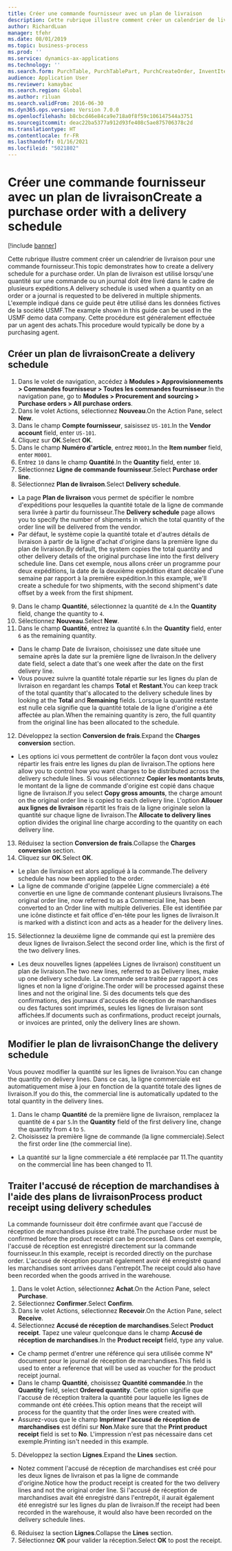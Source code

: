 ```yaml
---
title: Créer une commande fournisseur avec un plan de livraison
description: Cette rubrique illustre comment créer un calendrier de livraison pour une commande fournisseur.
author: RichardLuan
manager: tfehr
ms.date: 08/01/2019
ms.topic: business-process
ms.prod: ''
ms.service: dynamics-ax-applications
ms.technology: ''
ms.search.form: PurchTable, PurchTablePart, PurchCreateOrder, InventItemIdLookupPurchase, PurchDeliverySchedule, PurchEditLines
audience: Application User
ms.reviewer: kamaybac
ms.search.region: Global
ms.author: riluan
ms.search.validFrom: 2016-06-30
ms.dyn365.ops.version: Version 7.0.0
ms.openlocfilehash: b8cbcd46e84ca9e718a0f8f59c106147544a3751
ms.sourcegitcommit: deac22ba5377a912d93fe408c5ae875706378c2d
ms.translationtype: HT
ms.contentlocale: fr-FR
ms.lasthandoff: 01/16/2021
ms.locfileid: "5021802"
---
```

# <a name="create-a-purchase-order-with-a-delivery-schedule"></a><span data-ttu-id="12ada-103">Créer une commande fournisseur avec un plan de livraison</span><span class="sxs-lookup"><span data-stu-id="12ada-103">Create a purchase order with a delivery schedule</span></span>

[!include [banner](../../includes/banner.md)]

<span data-ttu-id="12ada-104">Cette rubrique illustre comment créer un calendrier de livraison pour une commande fournisseur.</span><span class="sxs-lookup"><span data-stu-id="12ada-104">This topic demonstrates how to create a delivery schedule for a purchase order.</span></span> <span data-ttu-id="12ada-105">Un plan de livraison est utilisé lorsqu'une quantité sur une commande ou un journal doit être livré dans le cadre de plusieurs expéditions.</span><span class="sxs-lookup"><span data-stu-id="12ada-105">A delivery schedule is used when a quantity on an order or a journal is requested to be delivered in multiple shipments.</span></span> <span data-ttu-id="12ada-106">L'exemple indiqué dans ce guide peut être utilisé dans les données fictives de la société USMF.</span><span class="sxs-lookup"><span data-stu-id="12ada-106">The example shown in this guide can be used in the USMF demo data company.</span></span> <span data-ttu-id="12ada-107">Cette procédure est généralement effectuée par un agent des achats.</span><span class="sxs-lookup"><span data-stu-id="12ada-107">This procedure would typically be done by a purchasing agent.</span></span>

## <a name="create-a-delivery-schedule"></a><span data-ttu-id="12ada-108">Créer un plan de livraison</span><span class="sxs-lookup"><span data-stu-id="12ada-108">Create a delivery schedule</span></span>
1. <span data-ttu-id="12ada-109">Dans le volet de navigation, accédez à **Modules > Approvisionnements > Commandes fournisseur > Toutes les commandes fournisseur**.</span><span class="sxs-lookup"><span data-stu-id="12ada-109">In the navigation pane, go to **Modules > Procurement and sourcing > Purchase orders > All purchase orders**.</span></span>
2. <span data-ttu-id="12ada-110">Dans le volet Actions, sélectionnez **Nouveau**.</span><span class="sxs-lookup"><span data-stu-id="12ada-110">On the Action Pane, select **New**.</span></span>
3. <span data-ttu-id="12ada-111">Dans le champ **Compte fournisseur**, saisissez `US-101`.</span><span class="sxs-lookup"><span data-stu-id="12ada-111">In the **Vendor account** field, enter `US-101`.</span></span>
4. <span data-ttu-id="12ada-112">Cliquez sur **OK**.</span><span class="sxs-lookup"><span data-stu-id="12ada-112">Select **OK**.</span></span>
5. <span data-ttu-id="12ada-113">Dans le champ **Numéro d'article**, entrez `M0001`.</span><span class="sxs-lookup"><span data-stu-id="12ada-113">In the **Item number** field, enter `M0001`.</span></span>
6. <span data-ttu-id="12ada-114">Entrez `10` dans le champ **Quantité**.</span><span class="sxs-lookup"><span data-stu-id="12ada-114">In the **Quantity** field, enter `10`.</span></span>
7. <span data-ttu-id="12ada-115">Sélectionnez **Ligne de commande fournisseur**.</span><span class="sxs-lookup"><span data-stu-id="12ada-115">Select **Purchase order line**.</span></span>
8. <span data-ttu-id="12ada-116">Sélectionnez **Plan de livraison**.</span><span class="sxs-lookup"><span data-stu-id="12ada-116">Select **Delivery schedule**.</span></span>
- <span data-ttu-id="12ada-117">La page **Plan de livraison** vous permet de spécifier le nombre d'expéditions pour lesquelles la quantité totale de la ligne de commande sera livrée à partir du fournisseur.</span><span class="sxs-lookup"><span data-stu-id="12ada-117">The **Delivery schedule** page allows you to specify the number of shipments in which the total quantity of the order line will be delivered from the vendor.</span></span>  
- <span data-ttu-id="12ada-118">Par défaut, le système copie la quantité totale et d'autres détails de livraison à partir de la ligne d'achat d'origine dans la première ligne du plan de livraison.</span><span class="sxs-lookup"><span data-stu-id="12ada-118">By default, the system copies the total quantity and other delivery details of the original purchase line into the first delivery schedule line.</span></span> <span data-ttu-id="12ada-119">Dans cet exemple, nous allons créer un programme pour deux expéditions, la date de la deuxième expédition étant décalée d'une semaine par rapport à la première expédition.</span><span class="sxs-lookup"><span data-stu-id="12ada-119">In this example, we'll create a schedule for two shipments, with the second shipment's date offset by a week from the first shipment.</span></span>  
9. <span data-ttu-id="12ada-120">Dans le champ **Quantité**, sélectionnez la quantité de `4`.</span><span class="sxs-lookup"><span data-stu-id="12ada-120">In the **Quantity** field, change the quantity to `4`.</span></span>
10. <span data-ttu-id="12ada-121">Sélectionnez **Nouveau**.</span><span class="sxs-lookup"><span data-stu-id="12ada-121">Select **New**.</span></span>
11. <span data-ttu-id="12ada-122">Dans le champ **Quantité**, entrez la quantité `6`.</span><span class="sxs-lookup"><span data-stu-id="12ada-122">In the **Quantity** field, enter `6` as the remaining quantity.</span></span>
- <span data-ttu-id="12ada-123">Dans le champ Date de livraison, choisissez une date située une semaine après la date sur la première ligne de livraison.</span><span class="sxs-lookup"><span data-stu-id="12ada-123">In the delivery date field, select a date that's one week after the date on the first delivery line.</span></span>  
- <span data-ttu-id="12ada-124">Vous pouvez suivre la quantité totale répartie sur les lignes du plan de livraison en regardant les champs **Total** et **Restant**.</span><span class="sxs-lookup"><span data-stu-id="12ada-124">You can keep track of the total quantity that's allocated to the delivery schedule lines by looking at the **Total** and **Remaining** fields.</span></span> <span data-ttu-id="12ada-125">Lorsque la quantité restante est nulle cela signifie que la quantité totale de la ligne d'origine a été affectée au plan.</span><span class="sxs-lookup"><span data-stu-id="12ada-125">When the remaining quantity is zero, the full quantity from the original line has been allocated to the schedule.</span></span>  
12. <span data-ttu-id="12ada-126">Développez la section **Conversion de frais**.</span><span class="sxs-lookup"><span data-stu-id="12ada-126">Expand the **Charges conversion** section.</span></span>
- <span data-ttu-id="12ada-127">Les options ici vous permettent de contrôler la façon dont vous voulez répartir les frais entre les lignes du plan de livraison.</span><span class="sxs-lookup"><span data-stu-id="12ada-127">The options here allow you to control how you want charges to be distributed across the delivery schedule lines.</span></span> <span data-ttu-id="12ada-128">Si vous sélectionnez **Copier les montants bruts**, le montant de la ligne de commande d'origine est copié dans chaque ligne de livraison.</span><span class="sxs-lookup"><span data-stu-id="12ada-128">If you select **Copy gross amounts**, the charge amount on the original order line is copied to each delivery line.</span></span> <span data-ttu-id="12ada-129">L'option **Allouer aux lignes de livraison** répartit les frais de la ligne originale selon la quantité sur chaque ligne de livraison.</span><span class="sxs-lookup"><span data-stu-id="12ada-129">The **Allocate to delivery lines** option divides the original line charge according to the quantity on each delivery line.</span></span>  
13. <span data-ttu-id="12ada-130">Réduisez la section **Conversion de frais**.</span><span class="sxs-lookup"><span data-stu-id="12ada-130">Collapse the **Charges conversion** section.</span></span>
14. <span data-ttu-id="12ada-131">Cliquez sur **OK**.</span><span class="sxs-lookup"><span data-stu-id="12ada-131">Select **OK**.</span></span>
- <span data-ttu-id="12ada-132">Le plan de livraison est alors appliqué à la commande.</span><span class="sxs-lookup"><span data-stu-id="12ada-132">The delivery schedule has now been applied to the order.</span></span>  
- <span data-ttu-id="12ada-133">La ligne de commande d'origine (appelée Ligne commerciale) a été convertie en une ligne de commande contenant plusieurs livraisons.</span><span class="sxs-lookup"><span data-stu-id="12ada-133">The original order line, now referred to as a Commercial line, has been converted to an Order line with multiple deliveries.</span></span> <span data-ttu-id="12ada-134">Elle est identifiée par une icône distincte et fait office d'en-tête pour les lignes de livraison.</span><span class="sxs-lookup"><span data-stu-id="12ada-134">It is marked with a distinct icon and acts as a header for the delivery lines.</span></span>  
15. <span data-ttu-id="12ada-135">Sélectionnez la deuxième ligne de commande qui est la première des deux lignes de livraison.</span><span class="sxs-lookup"><span data-stu-id="12ada-135">Select the second order line, which is the first of the two delivery lines.</span></span>
- <span data-ttu-id="12ada-136">Les deux nouvelles lignes (appelées Lignes de livraison) constituent un plan de livraison.</span><span class="sxs-lookup"><span data-stu-id="12ada-136">The two new lines, referred to as Delivery lines, make up one delivery schedule.</span></span> <span data-ttu-id="12ada-137">La commande sera traitée par rapport à ces lignes et non la ligne d'origine.</span><span class="sxs-lookup"><span data-stu-id="12ada-137">The order will be processed against these lines and not the original line.</span></span> <span data-ttu-id="12ada-138">Si des documents tels que des confirmations, des journaux d'accusés de réception de marchandises ou des factures sont imprimés, seules les lignes de livraison sont affichées.</span><span class="sxs-lookup"><span data-stu-id="12ada-138">If documents such as confirmations, product receipt journals, or invoices are printed, only the delivery lines are shown.</span></span>  

## <a name="change-the-delivery-schedule"></a><span data-ttu-id="12ada-139">Modifier le plan de livraison</span><span class="sxs-lookup"><span data-stu-id="12ada-139">Change the delivery schedule</span></span>
<span data-ttu-id="12ada-140">Vous pouvez modifier la quantité sur les lignes de livraison.</span><span class="sxs-lookup"><span data-stu-id="12ada-140">You can change the quantity on delivery lines.</span></span> <span data-ttu-id="12ada-141">Dans ce cas, la ligne commerciale est automatiquement mise à jour en fonction de la quantité totale des lignes de livraison.</span><span class="sxs-lookup"><span data-stu-id="12ada-141">If you do this, the commercial line is automatically updated to the total quantity in the delivery lines.</span></span>  
1. <span data-ttu-id="12ada-142">Dans le champ **Quantité** de la première ligne de livraison, remplacez la quantité de `4` par `5`.</span><span class="sxs-lookup"><span data-stu-id="12ada-142">In the **Quantity** field of the first delivery line, change the quantity from `4` to `5`.</span></span>
2. <span data-ttu-id="12ada-143">Choisissez la première ligne de commande (la ligne commerciale).</span><span class="sxs-lookup"><span data-stu-id="12ada-143">Select the first order line (the commercial line).</span></span>  
- <span data-ttu-id="12ada-144">La quantité sur la ligne commerciale a été remplacée par 11.</span><span class="sxs-lookup"><span data-stu-id="12ada-144">The quantity on the commercial line has been changed to 11.</span></span>  

## <a name="process-product-receipt-using-delivery-schedules"></a><span data-ttu-id="12ada-145">Traiter l'accusé de réception de marchandises à l'aide des plans de livraison</span><span class="sxs-lookup"><span data-stu-id="12ada-145">Process product receipt using delivery schedules</span></span>
<span data-ttu-id="12ada-146">La commande fournisseur doit être confirmée avant que l'accusé de réception de marchandises puisse être traité.</span><span class="sxs-lookup"><span data-stu-id="12ada-146">The purchase order must be confirmed before the product receipt can be processed.</span></span> <span data-ttu-id="12ada-147">Dans cet exemple, l'accusé de réception est enregistré directement sur la commande fournisseur.</span><span class="sxs-lookup"><span data-stu-id="12ada-147">In this example, receipt is recorded directly on the purchase order.</span></span> <span data-ttu-id="12ada-148">L'accusé de réception pourrait également avoir été enregistré quand les marchandises sont arrivées dans l'entrepôt.</span><span class="sxs-lookup"><span data-stu-id="12ada-148">The receipt could also have been recorded when the goods arrived in the warehouse.</span></span>  
1. <span data-ttu-id="12ada-149">Dans le volet Action, sélectionnez **Achat**.</span><span class="sxs-lookup"><span data-stu-id="12ada-149">On the Action Pane, select **Purchase**.</span></span>
2. <span data-ttu-id="12ada-150">Sélectionnez **Confirmer**.</span><span class="sxs-lookup"><span data-stu-id="12ada-150">Select **Confirm**.</span></span>
3. <span data-ttu-id="12ada-151">Dans le volet Actions, sélectionnez **Recevoir**.</span><span class="sxs-lookup"><span data-stu-id="12ada-151">On the Action Pane, select **Receive**.</span></span>
4. <span data-ttu-id="12ada-152">Sélectionnez **Accusé de réception de marchandises**.</span><span class="sxs-lookup"><span data-stu-id="12ada-152">Select **Product receipt**.</span></span> <span data-ttu-id="12ada-153">Tapez une valeur quelconque dans le champ **Accusé de réception de marchandises**.</span><span class="sxs-lookup"><span data-stu-id="12ada-153">In the **Product receipt** field, type any value.</span></span>
- <span data-ttu-id="12ada-154">Ce champ permet d'entrer une référence qui sera utilisée comme N° document pour le journal de réception de marchandises.</span><span class="sxs-lookup"><span data-stu-id="12ada-154">This field is used to enter a reference that will be used as voucher for the product receipt journal.</span></span>  
- <span data-ttu-id="12ada-155">Dans le champ **Quantité**, choisissez **Quantité commandée**.</span><span class="sxs-lookup"><span data-stu-id="12ada-155">In the **Quantity** field, select **Ordered quantity**.</span></span> <span data-ttu-id="12ada-156">Cette option signifie que l'accusé de réception traitera la quantité pour laquelle les lignes de commande ont été créées.</span><span class="sxs-lookup"><span data-stu-id="12ada-156">This option means that the receipt will process for the quantity that the order lines were created with.</span></span>  
- <span data-ttu-id="12ada-157">Assurez-vous que le champ **Imprimer l'accusé de réception de marchandises** est défini sur **Non**.</span><span class="sxs-lookup"><span data-stu-id="12ada-157">Make sure that the **Print product receipt** field is set to **No**.</span></span> <span data-ttu-id="12ada-158">L'impression n'est pas nécessaire dans cet exemple.</span><span class="sxs-lookup"><span data-stu-id="12ada-158">Printing isn't needed in this example.</span></span>  
5. <span data-ttu-id="12ada-159">Développez la section **Lignes**.</span><span class="sxs-lookup"><span data-stu-id="12ada-159">Expand the **Lines** section.</span></span>
- <span data-ttu-id="12ada-160">Notez comment l'accusé de réception de marchandises est créé pour les deux lignes de livraison et pas la ligne de commande d'origine.</span><span class="sxs-lookup"><span data-stu-id="12ada-160">Notice how the product receipt is created for the two delivery lines and not the original order line.</span></span> <span data-ttu-id="12ada-161">Si l'accusé de réception de marchandises avait été enregistré dans l'entrepôt, il aurait également été enregistré sur les lignes du plan de livraison.</span><span class="sxs-lookup"><span data-stu-id="12ada-161">If the receipt had been recorded in the warehouse, it would also have been recorded on the delivery schedule lines.</span></span>  
6. <span data-ttu-id="12ada-162">Réduisez la section **Lignes**.</span><span class="sxs-lookup"><span data-stu-id="12ada-162">Collapse the **Lines** section.</span></span>
7. <span data-ttu-id="12ada-163">Sélectionnez **OK** pour valider la réception.</span><span class="sxs-lookup"><span data-stu-id="12ada-163">Select **OK** to post the receipt.</span></span>

